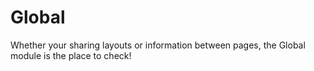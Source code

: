 # Global

Whether your sharing layouts or information between pages, the Global module is the place to check!